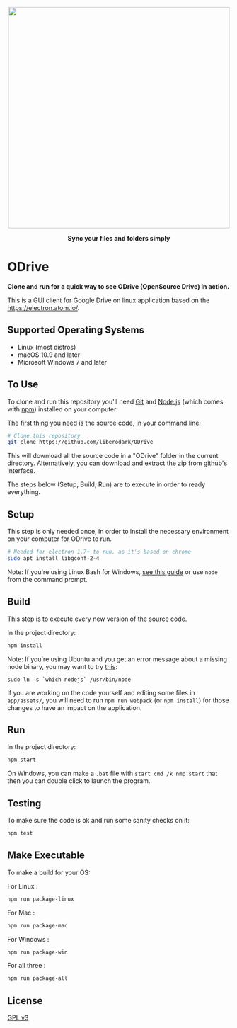 <p align="center">
    <img src="https://raw.githubusercontent.com/liberodark/Odrive/master/public/logo.png" width="500">    
</p>
<p align="center">
  <b>Sync your files and folders simply</b>
</p>

# ODrive

**Clone and run for a quick way to see ODrive (OpenSource Drive) in action.**

This is a GUI client for Google Drive on linux application based on the https://electron.atom.io/.

## Supported Operating Systems

- Linux (most distros)
- macOS 10.9 and later
- Microsoft Windows 7 and later

## To Use

To clone and run this repository you'll need [Git](https://git-scm.com) and [Node.js](https://nodejs.org/en/download/) (which comes with [npm](http://npmjs.com)) installed on your computer. 

The first thing you need is the source code, in your command line:

```bash
# Clone this repository
git clone https://github.com/liberodark/ODrive
```
This will download all the source code in a "ODrive" folder in the current directory. Alternatively, you can download and extract the zip from github's interface.

The steps below (Setup, Build, Run) are to execute in order to ready everything. 

## Setup

This step is only needed once, in order to install the necessary environment on your computer for ODrive to run.

```bash
# Needed for electron 1.7+ to run, as it's based on chrome
sudo apt install libgconf-2-4
```

Note: If you're using Linux Bash for Windows, [see this guide](https://www.howtogeek.com/261575/how-to-run-graphical-linux-desktop-applications-from-windows-10s-bash-shell/) or use `node` from the command prompt.

## Build

This step is to execute every new version of the source code.

In the project directory:

```bash
npm install
```

Note: If you're using Ubuntu and you get an error message about a missing node binary, you may want to try [this](https://stackoverflow.com/questions/18130164/nodejs-vs-node-on-ubuntu-12-04): 

```sudo ln -s `which nodejs` /usr/bin/node```

If you are working on the code yourself and editing some files in `app/assets/`, you will need to run `npm run webpack` (or `npm install`) for those changes to have an impact on the application.

## Run

In the project directory:

```bash
npm start
```

On Windows, you can make a `.bat` file with `start cmd /k nmp start` that then you can double click to launch the program.

## Testing

To make sure the code is ok and run some sanity checks on it:

```bash
npm test
```

## Make Executable

To make a build for your OS:

For Linux :
```bash
npm run package-linux
```
For Mac :
```bash
npm run package-mac
```

For Windows :
```bash
npm run package-win
```

For all three :
```bash
npm run package-all
```

## License

[GPL v3](LICENSE.md)
